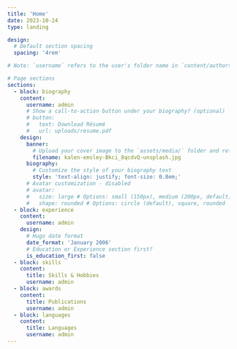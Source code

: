 ```yaml
---
title: 'Home'
date: 2023-10-24
type: landing

design:
  # Default section spacing
  spacing: '4rem'

# Note: `username` refers to the user's folder name in `content/authors/`

# Page sections
sections:
  - block: biography
    content:
      username: admin
      # Show a call-to-action button under your biography? (optional)
      # button:
      #   text: Download Résumé
      #   url: uploads/resume.pdf
    design:
      banner:
        # Upload your cover image to the `assets/media/` folder and reference it here
        filename: kalen-emsley-Bkci_8qcdvQ-unsplash.jpg
      biography:
        # Customize the style of your biography text
        style: 'text-align: justify; font-size: 0.8em;'
      # Avatar customization - disabled
      # avatar:
      #   size: large # Options: small (150px), medium (200px, default), large (320px), xl (400px), xxl (500px)
      #   shape: rounded # Options: circle (default), square, rounded
  - block: experience
    content:
      username: admin
    design:
      # Hugo date format
      date_format: 'January 2006'
      # Education or Experience section first?
      is_education_first: false
  - block: skills
    content:
      title: Skills & Hobbies
      username: admin
  - block: awards
    content:
      title: Publications
      username: admin
  - block: languages
    content:
      title: Languages
      username: admin
---
```

